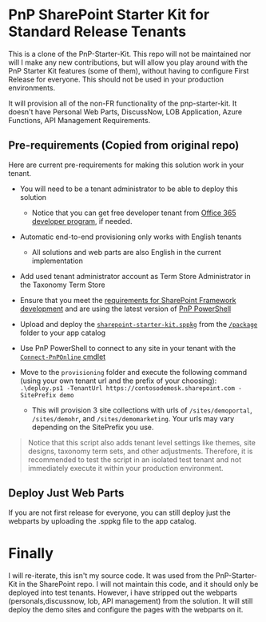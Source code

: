 
# PnP SharePoint Starter Kit for Standard Release Tenants
This is a clone of the PnP-Starter-Kit. This repo will not be maintained nor will I make any new contributions, but will allow you play around with the PnP Starter Kit features (some of them), without having to configure First Release for everyone. This should not be used in your production environments.

It will provision all of the non-FR functionality of the pnp-starter-kit. It doesn't have Personal Web Parts, DiscussNow, LOB Application, Azure Functions, API Management Requirements. 

## Pre-requirements (Copied from original repo)

Here are current pre-requirements for making this solution work in your tenant.

- You will need to be a tenant administrator to be able to deploy this solution
    - Notice that you can get free developer tenant from [Office 365 developer program](https://developer.microsoft.com/en-us/office/dev-program), if needed.
- Automatic end-to-end provisioning only works with English tenants
    - All solutions and web parts are also English in the current implementation
- Add used tenant administrator account as Term Store Administrator in the Taxonomy Term Store

- Ensure that you meet the [requirements for SharePoint Framework development](https://docs.microsoft.com/en-us/sharepoint/dev/spfx/set-up-your-development-environment) and are using the latest version of [PnP PowerShell](https://docs.microsoft.com/en-us/powershell/sharepoint/sharepoint-pnp/sharepoint-pnp-cmdlets?view=sharepoint-ps)
- Upload and deploy the [`sharepoint-starter-kit.sppkg`](./package/sharepoint-starter-kit.sppkg) from the [`/package`](./package) folder to your app catalog
- Use PnP PowerShell to connect to any site in your tenant with the [`Connect-PnPOnline` cmdlet](https://docs.microsoft.com/en-us/powershell/module/sharepoint-pnp/connect-pnponline?view=sharepoint-ps)
- Move to the `provisioning` folder and execute the following command (using your own tenant url and the prefix of your choosing): `.\deploy.ps1 -TenantUrl https://contosodemosk.sharepoint.com -SitePrefix demo`
    - This will provision 3 site collections with urls of `/sites/demoportal`, `/sites/demohr`, and `/sites/demomarketing`. Your urls may vary depending on the SitePrefix you use.

> Notice that this script also adds tenant level settings like themes, site designs, taxonomy term sets, and other adjustments. Therefore, it is recommended to test the script in an isolated test tenant and not immediately execute it within your production environment.

## Deploy Just Web Parts
If you are not first release for everyone, you can still deploy just the webparts by uploading the .sppkg file to the app catalog.


# Finally
I will re-iterate, this isn't my source code. It was used from the PnP-Starter-Kit in the SharePoint repo. I will not maintain this code, and it should only be deployed into test tenants. However, i have stripped out the webparts (personals,discussnow, lob, API management) from the solution. It will still deploy the demo sites and configure the pages with the webparts on it.
